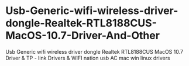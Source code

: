 # Usb-Generic-wifi-wireless-driver-dongle-Realtek-RTL8188CUS-MacOS-10.7-Driver-And-Other
Usb Generic wifi wireless driver dongle Realtek RTL8188CUS MacOS 10.7 Driver & 
TP - link Drivers &
WIFI nation usb AC  mac win linux drivers

